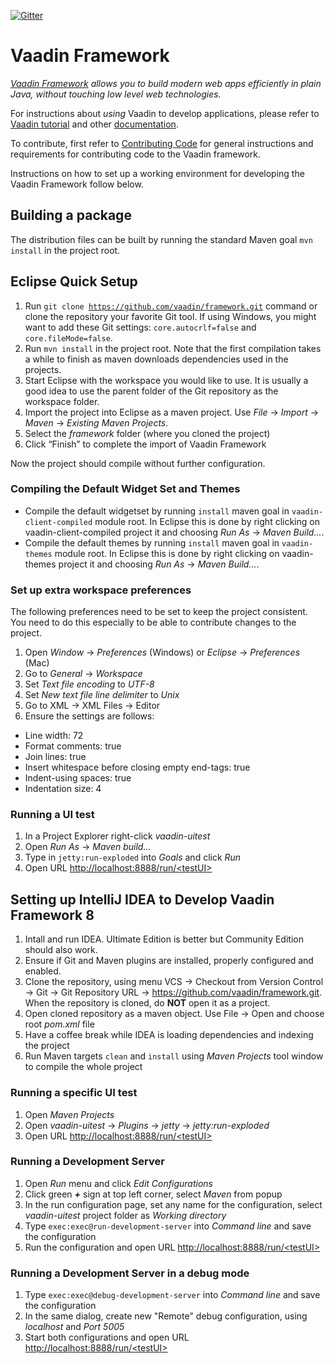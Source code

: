[![Gitter](https://badges.gitter.im/Join%20Chat.svg)](https://gitter.im/vaadin/framework-8?utm_source=badge&utm_medium=badge&utm_campaign=pr-badge)

# Vaadin Framework

*[Vaadin Framework](https://vaadin.com/framework) allows you to build modern web apps efficiently in plain Java, without touching low level web technologies.*

For instructions about _using_ Vaadin to develop applications, please refer to [Vaadin tutorial](https://vaadin.com/docs/-/part/framework/tutorial.html) and other [documentation](https://vaadin.com/docs/).

To contribute, first refer to [Contributing Code](https://github.com/vaadin/framework/blob/master/CONTRIBUTING.md)
for general instructions and requirements for contributing code to the Vaadin framework.

Instructions on how to set up a working environment for developing the Vaadin Framework follow below.

## Building a package

The distribution files can be built by running the standard Maven goal `mvn install` in the project root.

## Eclipse Quick Setup

1. Run
<code>git clone https://github.com/vaadin/framework.git</code>
command or clone the repository your favorite Git tool.
If using Windows, you might want to add these Git settings: `core.autocrlf=false` and `core.fileMode=false`.
1. Run <code>mvn install</code> in the project root.
Note that the first compilation takes a while to finish as maven downloads dependencies used in the projects.
1. Start Eclipse with the workspace you would like to use. It is usually a good idea to use the parent folder of the Git repository as the workspace folder.
1. Import the project into Eclipse as a maven project. Use *File* -> *Import* -> *Maven* -> *Existing Maven Projects*.
1. Select the *framework* folder (where you cloned the project)
1. Click “Finish” to complete the import of Vaadin Framework

Now the project should compile without further configuration.

### Compiling the Default Widget Set and Themes

* Compile the default widgetset by running <code>install</code> maven goal in `vaadin-client-compiled` module root.
In Eclipse this is done by right clicking on vaadin-client-compiled project it and choosing *Run As* -> *Maven Build...*.
* Compile the default themes by running <code>install</code> maven goal in `vaadin-themes` module root.
In Eclipse this is done by right clicking on vaadin-themes project it and choosing *Run As* -> *Maven Build...*.

### Set up extra workspace preferences

The following preferences need to be set to keep the project consistent. You need to do this especially to be able to contribute changes to the project.

1. Open *Window* -> *Preferences* (Windows) or *Eclipse* -> *Preferences* (Mac)
1. Go to *General* ->  *Workspace*
 1. Set *Text file encoding* to *UTF-8*
 1. Set *New text file line delimiter* to *Unix*
1. Go to XML -> XML Files -> Editor
 1. Ensure the settings are follows:

  * Line width: 72
  * Format comments: true
  * Join lines: true
  * Insert whitespace before closing empty end-tags: true
  * Indent-using spaces: true
  * Indentation size: 4


### Running a UI test

1. In a Project Explorer  right-click *vaadin-uitest*
1. Open *Run As* -> *Maven build...*
1. Type in <code>jetty:run-exploded</code> into *Goals* and click *Run*
1. Open URL [http://localhost:8888/run/&lt;testUI&gt;](http://localhost:8888/run/<testUI>)

## Setting up IntelliJ IDEA to Develop Vaadin Framework 8

1. Intall and run IDEA. Ultimate Edition is better but Community Edition should also work.
1. Ensure if Git and Maven plugins are installed, properly configured and enabled.
1. Clone the repository, using menu VCS -> Checkout from Version Control -> Git -> Git Repository URL -> https://github.com/vaadin/framework.git.
  When the repository is cloned, do **NOT** open it as a project.
1. Open cloned repository as a maven object. Use File -> Open and choose root _pom.xml_ file
1. Have a coffee break while IDEA is loading dependencies and indexing the project
1. Run Maven targets <code>clean</code> and <code>install</code> using *Maven Projects* tool window to compile the whole project

### Running a specific UI test

1. Open *Maven Projects*
1. Open *vaadin-uitest* -> *Plugins* -> *jetty* -> *jetty:run-exploded*
1. Open URL [http://localhost:8888/run/&lt;testUI&gt;](http://localhost:8888/run/<testUI>)

### Running a Development Server

1. Open *Run* menu  and click *Edit Configurations*
1. Click green ***+*** sign at top left corner, select *Maven* from popup
1. In the run configuration page, set any name for the configuration, select *vaadin-uitest* project folder as *Working directory*
1. Type <code>exec:exec@run-development-server</code> into *Command line* and save the configuration
1. Run the configuration and open URL [http://localhost:8888/run/&lt;testUI&gt;](http://localhost:8888/run/<testUI>)

### Running a Development Server in a debug mode

1. Type <code>exec:exec@debug-development-server</code> into *Command line* and save the configuration
1. In the same dialog, create new "Remote" debug configuration, using *localhost* and *Port 5005*
1. Start both configurations and open URL [http://localhost:8888/run/&lt;testUI&gt;](http://localhost:8888/run/<testUI>)
